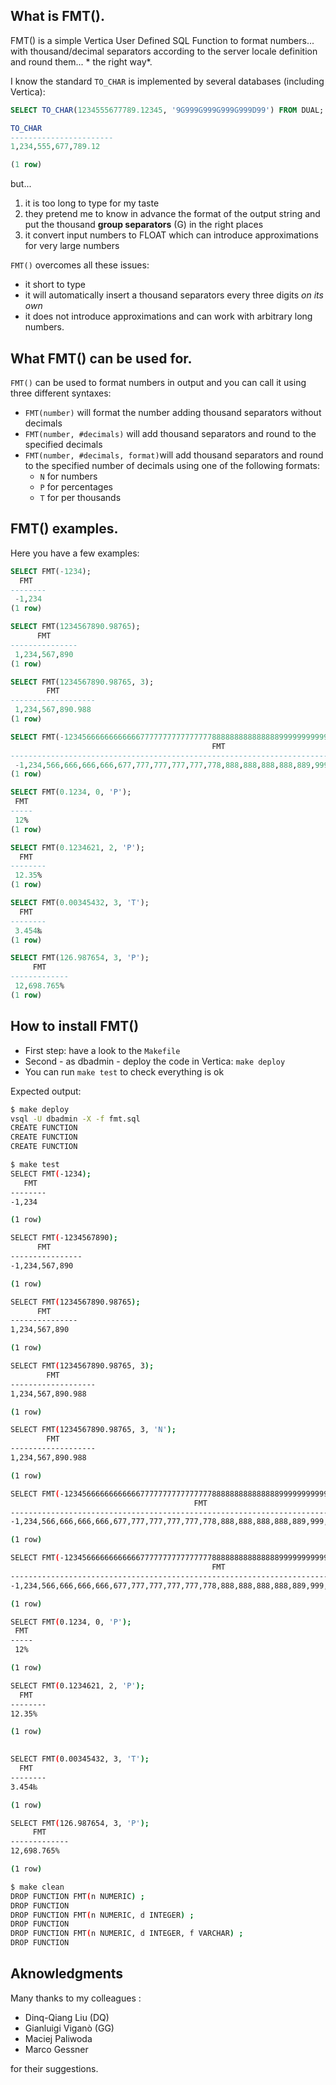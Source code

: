 ﻿## What is FMT().
FMT() is a simple Vertica User Defined SQL Function to format numbers... with thousand/decimal separators according to the server locale definition and round them... * the right way*. 

I know the standard ```TO_CHAR``` is implemented by several databases (including Vertica):
```sql
SELECT TO_CHAR(1234555677789.12345, '9G999G999G999G999D99') FROM DUAL;

TO_CHAR
-----------------------
1,234,555,677,789.12

(1 row)
```
but...
1. it is too long to type for my taste
2. they pretend me to know in advance the format of the output string and put the thousand **group separators** (G) in the right places
3. it convert input numbers to FLOAT which can introduce approximations for very large numbers

 ```FMT()``` overcomes all these issues:
 - it short to type
 - it will automatically insert a thousand separators every three digits *on its own*
 - it does not introduce approximations and can work with arbitrary long numbers.

## What FMT() can be used for.
```FMT()``` can be used to format numbers in output and you can call it using three different syntaxes:

- ```FMT(number)``` will format the number adding thousand separators without decimals
- ```FMT(number, #decimals)``` will add thousand separators and round to the specified decimals
- ```FMT(number, #decimals, format)```will add thousand separators and round to the specified number of decimals using one of the following formats:
	-  ```N``` for numbers
	- ```P``` for percentages
	- ```T``` for per thousands 

## FMT() examples.
Here you have a few examples:
```SQL
SELECT FMT(-1234);
  FMT   
--------
 -1,234
(1 row)

SELECT FMT(1234567890.98765);
      FMT      
---------------
 1,234,567,890
(1 row)

SELECT FMT(1234567890.98765, 3);
        FMT        
-------------------
 1,234,567,890.988
(1 row)

SELECT FMT(-1234566666666666677777777777777778888888888888889999999999999999.7896543, 4);
                                             FMT                                             
---------------------------------------------------------------------------------------------
 -1,234,566,666,666,666,677,777,777,777,777,778,888,888,888,888,889,999,999,999,999,999.7897
(1 row)

SELECT FMT(0.1234, 0, 'P');
 FMT 
-----
 12%
(1 row)

SELECT FMT(0.1234621, 2, 'P');
  FMT   
--------
 12.35%
(1 row)

SELECT FMT(0.00345432, 3, 'T');
  FMT   
--------
 3.454‰
(1 row)

SELECT FMT(126.987654, 3, 'P');
     FMT     
-------------
 12,698.765%
(1 row)
```
## How to install FMT()
- First step: have a look to the ```Makefile```
- Second - as dbadmin - deploy the code in Vertica: ```make deploy```
- You can run ```make test``` to check everything is ok

Expected output:
```bash
$ make deploy
vsql -U dbadmin -X -f fmt.sql
CREATE FUNCTION
CREATE FUNCTION
CREATE FUNCTION

$ make test
SELECT FMT(-1234);
   FMT
--------
-1,234

(1 row) 

SELECT FMT(-1234567890);
      FMT
----------------
-1,234,567,890

(1 row)

SELECT FMT(1234567890.98765);
      FMT
---------------
1,234,567,890

(1 row)

SELECT FMT(1234567890.98765, 3);
        FMT
-------------------
1,234,567,890.988

(1 row)

SELECT FMT(1234567890.98765, 3, 'N');
        FMT
-------------------
1,234,567,890.988

(1 row)

SELECT FMT(-1234566666666666677777777777777778888888888888889999999999999999.7896543);
                                         FMT
----------------------------------------------------------------------------------------
-1,234,566,666,666,666,677,777,777,777,777,778,888,888,888,888,889,999,999,999,999,999

(1 row)

SELECT FMT(-1234566666666666677777777777777778888888888888889999999999999999.7896543, 4, 'N');
                                             FMT
---------------------------------------------------------------------------------------------
-1,234,566,666,666,666,677,777,777,777,777,778,888,888,888,888,889,999,999,999,999,999.7897

(1 row)

SELECT FMT(0.1234, 0, 'P');
 FMT
-----
 12%

(1 row)

SELECT FMT(0.1234621, 2, 'P');
  FMT
--------
12.35%

(1 row)
 

SELECT FMT(0.00345432, 3, 'T');
  FMT
--------
3.454‰

(1 row)

SELECT FMT(126.987654, 3, 'P');
     FMT
-------------
12,698.765%

(1 row)

$ make clean
DROP FUNCTION FMT(n NUMERIC) ;
DROP FUNCTION
DROP FUNCTION FMT(n NUMERIC, d INTEGER) ;
DROP FUNCTION
DROP FUNCTION FMT(n NUMERIC, d INTEGER, f VARCHAR) ;
DROP FUNCTION
```

## Aknowledgments
Many thanks to my colleagues :
- Dinq-Qiang Liu (DQ)
- Gianluigi Viganò (GG)
- Maciej Paliwoda
- Marco Gessner

for their suggestions.
